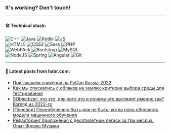 ### It's working? Don't touch!

---

#### 🛠️ Technical stack:

![C++](https://img.shields.io/badge/C++-informational?logo=c%2B%2B&style=flat&logoColor=white&color=9C033A)
![Java](https://img.shields.io/badge/Java-informational?logo=java&style=flat&logoColor=white&color=007396)
![Kotlin](https://img.shields.io/badge/Kotlin-informational?logo=Kotlin&style=flat&logoColor=white&color=0095D5)
![JS](https://img.shields.io/badge/JS-informational?logo=javaScript&style=flat&logoColor=black&color=F7Df1E) <br>
![HTML5](https://img.shields.io/badge/HTML5-informational?logo=html5&style=flat&logoColor=white&color=E34F26)
![CSS3](https://img.shields.io/badge/CSS3-informational?logo=css3&style=flat&logoColor=white&color=157286)
![Sass](https://img.shields.io/badge/Saas-informational?logo=sass&style=flat&logoColor=white&color=hotpink)
![PHP](https://img.shields.io/badge/PHP-informational?logo=php&style=flat&logoColor=white&color=777BB4) <br>
![WebPAck](https://img.shields.io/badge/WebPack-informational?logo=webPack&style=flat&logoColor=white&color=FF6F00)
![Bootstrap](https://img.shields.io/badge/Bootstrap-informational?logo=Bootstrap&style=flat&logoColor=white&color=7952B3)
![MySQL](https://img.shields.io/badge/MySQL-informational?logo=MySQL&style=flat&logoColor=white&color=00f) <br>
![NodeJS](https://img.shields.io/badge/NodeJS-informational?logo=node.js&style=flat&logoColor=white&color=43853D)
![Spring](https://img.shields.io/badge/Spring-informational?logo=Spring&style=flat&logoColor=white&color=0A9EDC)
![Angular](https://img.shields.io/badge/Vue-informational?logo=vue.js&style=flat&logoColor=white&color=red)
![Git](https://img.shields.io/badge/Git-informational?logo=git&style=flat&logoColor=white&color=darkorange)

___

#### 💬 Latest posts from habr.com:

<!-- BLOG-POST-LIST:START -->
- [Приглашаем спикеров на PyCon Russia-2022](https://habr.com/ru/post/671482/?utm_source=habrahabr&utm_medium=rss&utm_campaign=671482)
- [Как мы спускались с облаков на землю: критерии выбора среды для тестирования](https://habr.com/ru/post/671456/?utm_source=habrahabr&utm_medium=rss&utm_campaign=671456)
- [SObjectizer: что это, для чего это и почему это выглядит именно так? Взгляд из 2022-го](https://habr.com/ru/post/671080/?utm_source=habrahabr&utm_medium=rss&utm_campaign=671080)
- [[Перевод] Переобучению быть или не быть: когда пора обновлять модели машинного обучения](https://habr.com/ru/post/671224/?utm_source=habrahabr&utm_medium=rss&utm_campaign=671224)
- [Рефакторинг приложения с десятилетним легаси за три месяца. Опыт Яндекс Музыки](https://habr.com/ru/post/671236/?utm_source=habrahabr&utm_medium=rss&utm_campaign=671236)
<!-- BLOG-POST-LIST:END -->
